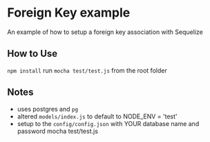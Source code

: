 # Foreign Key example
An example of how to setup a foreign key association with Sequelize

## How to Use
`npm install`
run `mocha test/test.js` from the root folder

## Notes
- uses postgres and `pg`
- altered `models/index.js` to default to NODE_ENV = 'test'
- setup to the `config/config.json` with YOUR database name and password
mocha test/test.js
